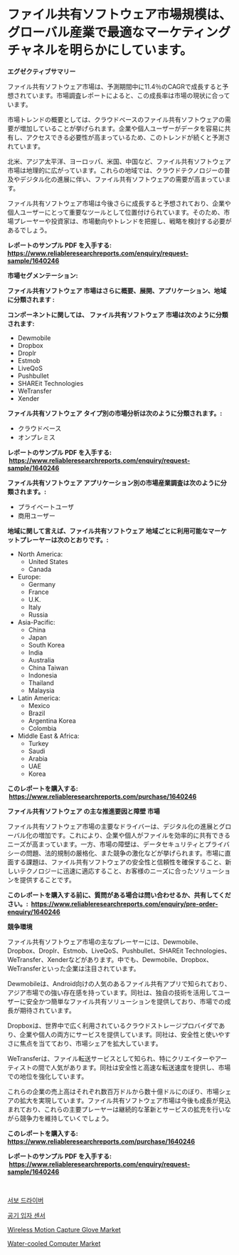 <p><h1>ファイル共有ソフトウェア市場規模は、グローバル産業で最適なマーケティングチャネルを明らかにしています。</h1></p><p><strong>エグゼクティブサマリー</strong></p>
<p><p>ファイル共有ソフトウェア市場は、予測期間中に11.4％のCAGRで成長すると予想されています。市場調査レポートによると、この成長率は市場の現状に合っています。</p><p>市場トレンドの概要としては、クラウドベースのファイル共有ソフトウェアの需要が増加していることが挙げられます。企業や個人ユーザーがデータを容易に共有し、アクセスできる必要性が高まっているため、このトレンドが続くと予測されています。</p><p>北米、アジア太平洋、ヨーロッパ、米国、中国など、ファイル共有ソフトウェア市場は地理的に広がっています。これらの地域では、クラウドテクノロジーの普及やデジタル化の進展に伴い、ファイル共有ソフトウェアの需要が高まっています。</p><p>ファイル共有ソフトウェア市場は今後さらに成長すると予想されており、企業や個人ユーザーにとって重要なツールとして位置付けられています。そのため、市場プレーヤーや投資家は、市場動向やトレンドを把握し、戦略を検討する必要があるでしょう。</p></p>
<p><strong>レポートのサンプル PDF を入手する: <a href="https://www.reliableresearchreports.com/enquiry/request-sample/1640246">https://www.reliableresearchreports.com/enquiry/request-sample/1640246</a></strong></p>
<p><strong>市場セグメンテーション:</strong></p>
<p><strong> ファイル共有ソフトウェア 市場はさらに概要、展開、アプリケーション、地域に分類されます :</strong></p>
<p><strong>コンポーネントに関しては、 ファイル共有ソフトウェア 市場は次のように分類されます: &nbsp;</strong></p>
<p><ul><li>Dewmobile</li><li>Dropbox</li><li>Droplr</li><li>Estmob</li><li>LiveQoS</li><li>Pushbullet</li><li>SHAREit Technologies</li><li>WeTransfer</li><li>Xender</li></ul></p>
<p><strong> ファイル共有ソフトウェア タイプ別の市場分析は次のように分類されます。:</strong></p>
<p><ul><li>クラウドベース</li><li>オンプレミス</li></ul></p>
<p><strong>レポートのサンプル PDF を入手する: &nbsp;<a href="https://www.reliableresearchreports.com/enquiry/request-sample/1640246">https://www.reliableresearchreports.com/enquiry/request-sample/1640246</a></strong></p>
<p><strong> ファイル共有ソフトウェア アプリケーション別の市場産業調査は次のように分類されます。:</strong></p>
<p><ul><li>プライベートユーザ</li><li>商用ユーザー</li></ul></p>
<p><strong>地域に関して言えば、ファイル共有ソフトウェア 地域ごとに利用可能なマーケットプレーヤーは次のとおりです。:</strong></p>
<p><ul>
    <li>
        North America:
        <ul>
            <li>United States</li>
            <li>Canada</li>
        </ul>
    </li>
    <li>
        Europe:
        <ul>
            <li>Germany</li>
            <li>France</li>
            <li>U.K.</li>
            <li>Italy</li>
            <li>Russia</li>
        </ul>
    </li>
    <li>
        Asia-Pacific:
        <ul>
            <li>China</li>
            <li>Japan</li>
            <li>South Korea</li>
            <li>India</li>
            <li>Australia</li>
            <li>China Taiwan</li>
            <li>Indonesia</li>
            <li>Thailand</li>
            <li>Malaysia</li>
        </ul>
    </li>
    <li>
        Latin America:
        <ul>
            <li>Mexico</li>
            <li>Brazil</li>
            <li>Argentina Korea</li>
            <li>Colombia</li>
        </ul>
    </li>
    <li>
        Middle East & Africa:
        <ul>
            <li>Turkey</li>
            <li>Saudi</li>
            <li>Arabia</li>
            <li>UAE</li>
            <li>Korea</li>
        </ul>
    </li>
    </ul></p>
<p><strong>このレポートを購入する: &nbsp;<a href="https://www.reliableresearchreports.com/purchase/1640246">https://www.reliableresearchreports.com/purchase/1640246</a></strong></p>
<p><strong>ファイル共有ソフトウェア の主な推進要因と障壁 市場</strong></p>
<p><p>ファイル共有ソフトウェア市場の主要なドライバーは、デジタル化の進展とグローバル化の増加です。これにより、企業や個人がファイルを効率的に共有できるニーズが高まっています。一方、市場の障壁は、データセキュリティとプライバシーの問題、法的規制の厳格化、また競争の激化などが挙げられます。市場に直面する課題は、ファイル共有ソフトウェアの安全性と信頼性を確保すること、新しいテクノロジーに迅速に適応すること、お客様のニーズに合ったソリューションを提供することです。</p></p>
<p><strong>このレポートを購入する前に、質問がある場合は問い合わせるか、共有してください。:&nbsp; <a href="https://www.reliableresearchreports.com/enquiry/pre-order-enquiry/1640246">https://www.reliableresearchreports.com/enquiry/pre-order-enquiry/1640246</a></strong></p>
<p><strong>競争環境</strong></p>
<p><p>ファイル共有ソフトウェア市場の主なプレーヤーには、Dewmobile、Dropbox、Droplr、Estmob、LiveQoS、Pushbullet、SHAREit Technologies、WeTransfer、Xenderなどがあります。中でも、Dewmobile、Dropbox、WeTransferといった企業は注目されています。</p><p>Dewmobileは、Android向けの人気のあるファイル共有アプリで知られており、アジア市場での強い存在感を持っています。同社は、独自の技術を活用してユーザーに安全かつ簡単なファイル共有ソリューションを提供しており、市場での成長が期待されています。</p><p>Dropboxは、世界中で広く利用されているクラウドストレージプロバイダであり、企業や個人の両方にサービスを提供しています。同社は、安全性と使いやすさに焦点を当てており、市場シェアを拡大しています。</p><p>WeTransferは、ファイル転送サービスとして知られ、特にクリエイターやアーティストの間で人気があります。同社は安全性と高速な転送速度を提供し、市場での地位を強化しています。</p><p>これらの企業の売上高はそれぞれ数百万ドルから数十億ドルにのぼり、市場シェアの拡大を実現しています。ファイル共有ソフトウェア市場は今後も成長が見込まれており、これらの主要プレーヤーは継続的な革新とサービスの拡充を行いながら競争力を維持していくでしょう。</p></p>
<p><strong>このレポートを購入する: &nbsp; <a href="https://www.reliableresearchreports.com/purchase/1640246">https://www.reliableresearchreports.com/purchase/1640246</a></strong></p>
<p><strong>レポートのサンプル PDF を入手する: &nbsp;<a href="https://www.reliableresearchreports.com/enquiry/request-sample/1640246">https://www.reliableresearchreports.com/enquiry/request-sample/1640246</a></strong><strong></strong></p>
<p>&nbsp;</p>
<p><p><a href="https://github.com/wallacBahrtyinger567686/Market-Research-Report-List-1/blob/main/35942228950.md">서보 드라이버</a></p><p><a href="https://github.com/WilburKihn5676/Market-Research-Report-List-1/blob/main/56598938949.md">공기 입자 센서</a></p><p><a href="https://github.com/mabutironaldo/Market-Research-Report-List-3/blob/main/wireless-motion-capture-glove-market.md">Wireless Motion Capture Glove Market</a></p><p><a href="https://github.com/biheemgalvinlouises6hokrh3h/Market-Research-Report-List-1/blob/main/water-cooled-computer-market.md">Water-cooled Computer Market</a></p></p>
